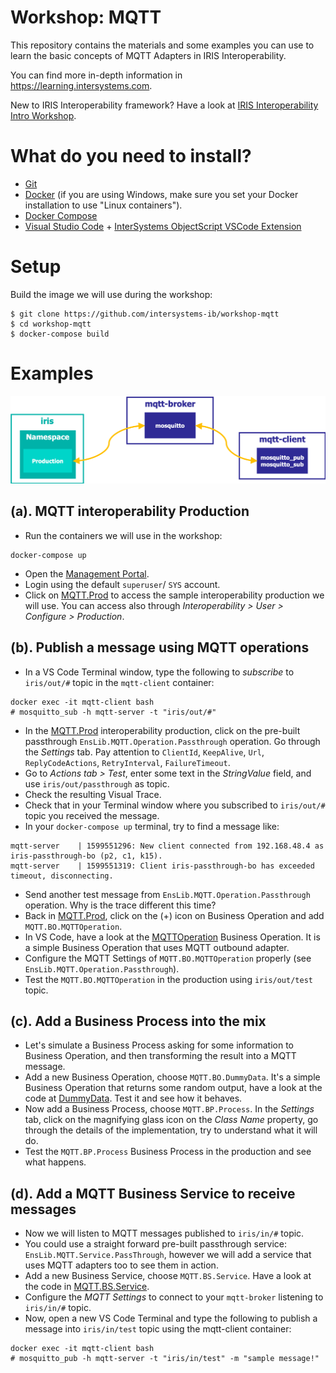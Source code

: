 # Workshop: MQTT
This repository contains the materials and some examples you can use to learn the basic concepts of MQTT Adapters in IRIS Interoperability. 

You can find more in-depth information in https://learning.intersystems.com.

New to IRIS Interoperability framework? Have a look at [IRIS Interoperability Intro Workshop](https://github.com/intersystems-ib/workshop-interop-intro).

# What do you need to install? 
* [Git](https://git-scm.com/downloads) 
* [Docker](https://www.docker.com/products/docker-desktop) (if you are using Windows, make sure you set your Docker installation to use "Linux containers").
* [Docker Compose](https://docs.docker.com/compose/install/)
* [Visual Studio Code](https://code.visualstudio.com/download) + [InterSystems ObjectScript VSCode Extension](https://marketplace.visualstudio.com/items?itemName=daimor.vscode-objectscript)

# Setup
Build the image we will use during the workshop:

```console
$ git clone https://github.com/intersystems-ib/workshop-mqtt
$ cd workshop-mqtt
$ docker-compose build
```

# Examples

<img src="img/workshop-mqtt-diagram.png">

## (a). MQTT interoperability Production
* Run the containers we will use in the workshop:
```
docker-compose up
```
* Open the [Management Portal](http://localhost:52773/csp/sys/UtilHome.csp).
* Login using the default `superuser`/ `SYS` account.
* Click on [MQTT.Prod](http://localhost:52773/csp/user/EnsPortal.ProductionConfig.zen?PRODUCTION=MQTT.Prod) to access the sample interoperability production we will use. You can access also through *Interoperability > User > Configure > Production*.


## (b). Publish a message using MQTT operations
* In a VS Code Terminal window, type the following to *subscribe* to `iris/out/#` topic in the `mqtt-client` container:
```console
docker exec -it mqtt-client bash
# mosquitto_sub -h mqtt-server -t "iris/out/#"
``` 
* In the [MQTT.Prod](http://localhost:52773/csp/user/EnsPortal.ProductionConfig.zen?PRODUCTION=MQTT.Prod) interoperability production, click on the pre-built passthrough `EnsLib.MQTT.Operation.Passthrough` operation. Go through the *Settings* tab. Pay attention to `ClientId`, `KeepAlive`, `Url`, `ReplyCodeActions`, `RetryInterval`, `FailureTimeout`.
* Go to *Actions tab > Test*, enter some text in the *StringValue* field, and use `iris/out/passthrough` as topic.
* Check the resulting Visual Trace.
* Check that in your Terminal window where you subscribed to `iris/out/#` topic you received the message.
* In your `docker-compose up` terminal, try to find a message like:
```
mqtt-server    | 1599551296: New client connected from 192.168.48.4 as iris-passthrough-bo (p2, c1, k15).
mqtt-server    | 1599551319: Client iris-passthrough-bo has exceeded timeout, disconnecting.
```
* Send another test message from `EnsLib.MQTT.Operation.Passthrough` operation. Why is the trace different this time?
* Back in [MQTT.Prod](http://localhost:52773/csp/user/EnsPortal.ProductionConfig.zen?PRODUCTION=MQTT.Prod), click on the (+) icon on Business Operation and add `MQTT.BO.MQTTOperation`.
* In VS Code, have a look at the [MQTTOperation](iris/src/MQTT/BO/MQTTOperation.cls) Business Operation. It is a simple Business Operation that uses MQTT outbound adapter.
* Configure the MQTT Settings of `MQTT.BO.MQTTOperation` properly (see `EnsLib.MQTT.Operation.Passthrough`).
* Test the `MQTT.BO.MQTTOperation` in the production using `iris/out/test` topic.

## (c). Add a Business Process into the mix
* Let's simulate a Business Process asking for some information to Business Operation, and then transforming the result into a MQTT message.
* Add a new Business Operation, choose `MQTT.BO.DummyData`. It's a simple Business Operation that returns some random output, have a look at the code at [DummyData](iris/src/MQTT/BO/DummyData.cls). Test it and see how it behaves.
* Now add a Business Process, choose `MQTT.BP.Process`. In the *Settings* tab, click on the magnifying glass icon on the *Class Name* property, go through the details of the implementation, try to understand what it will do.
* Test the `MQTT.BP.Process` Business Process in the production and see what happens.

## (d). Add a MQTT Business Service to receive messages
* Now we will listen to MQTT messages published to `iris/in/#` topic.
* You could use a straight forward pre-built passthrough service: `EnsLib.MQTT.Service.PassThrough`, however we will add a service that uses MQTT adapters too to see them in action.
* Add a new Business Service, choose `MQTT.BS.Service`. Have a look at the code in [MQTT.BS.Service](iris/src/MQTT/BS/MQTTService.cls).
* Configure the *MQTT Settings* to connect to your `mqtt-broker` listening to `iris/in/#` topic. 
* Now, open a new VS Code Terminal and type the following to publish a message into `iris/in/test` topic using the mqtt-client container:
```console
docker exec -it mqtt-client bash
# mosquitto_pub -h mqtt-server -t "iris/in/test" -m "sample message!"
``` 




